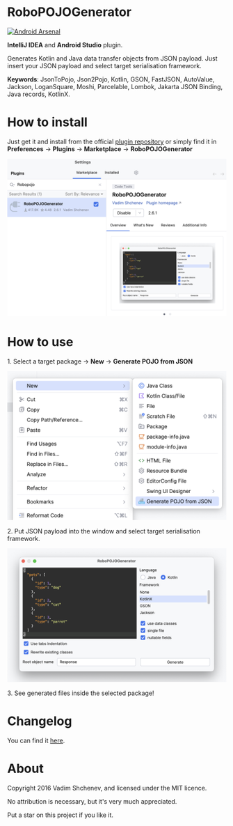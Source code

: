 # RoboPOJOGenerator

[![Android Arsenal](https://img.shields.io/badge/Android%20Arsenal-RoboPOJOGenerator-green.svg?style=true)](https://android-arsenal.com/details/1/4429)

<!-- Plugin description -->
<p><b>IntelliJ IDEA</b> and <b>Android Studio</b> plugin.</p>

<p>Generates Kotlin and Java data transfer objects from JSON payload. Just insert your JSON payload and select target serialisation framework.</p>

<p><b>Keywords</b>: JsonToPojo, Json2Pojo, Kotlin, GSON, FastJSON, AutoValue, Jackson, LoganSquare, Moshi, Parcelable, Lombok, Jakarta JSON Binding, Java records, KotlinX.</p>
<!-- Plugin description end -->

# How to install

<p>Just get it and install from the official <a href="https://plugins.jetbrains.com/plugin/8634">plugin repository</a> or simply find it in <b>Preferences</b> -> <b>Plugins</b> -> <b>Marketplace</b> -> <b>RoboPOJOGenerator</b></p>
<p><img src="images/install_v204.png" alt="installation image"></p>

# How to use

<p>1. Select a target package -> <b>New</b> -> <b>Generate POJO from JSON</b> </p>

<p><img src="images/plugin_start_v202.png" alt="how to start image"></p>

<p>2. Put JSON payload into the window and select target serialisation framework.</p>

<p><img src="images/plugin_window_v202.png" alt="example image"></p>

<p>3. See generated files inside the selected package!</p>

# Changelog

You can find it [here](https://github.com/robohorse/RoboPOJOGenerator/blob/master/CHANGELOG.md).

# About

<p>Copyright 2016 Vadim Shchenev, and licensed under the MIT licence.</p>
<p> No attribution is necessary, but it's very much appreciated.</p>
<p>Put a star on this project if you like it.</p>